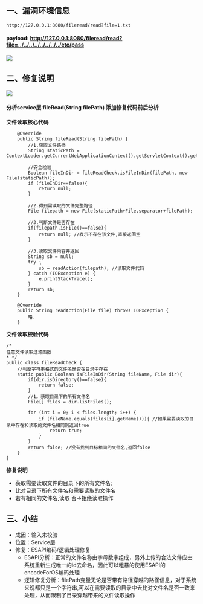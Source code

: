 ## 一、漏洞环境信息
```
http://127.0.0.1:8080/fileread/read?file=1.txt
```
#### **payload:** http://127.0.0.1:8080/fileread/read?file=../../../../../../../../etc/pass
![](/img/fileread_payload.jpg)


## 二、修复说明
![](/img/fileread_fenxi.jpg)


#### **分析service层 fileRead(String filePath) 添加修复代码前后分析**

**文件读取核心代码**
```
    @Override
    public String fileRead(String filePath) {
        //1.获取文件路径
        String staticPath = ContextLoader.getCurrentWebApplicationContext().getServletContext().getRealPath("/static");

        //安全检验
        Boolean fileInDir = fileReadCheck.isFileInDir(filePath, new File(staticPath));
        if (fileInDir==false){
            return null;
        }

        //2.得到需读取的文件完整路径
        File filepath = new File(staticPath+File.separator+filePath);

        //3.判断文件是否存在
        if(filepath.isFile()==false){
            return null; //表示不存在该文件,直接返回空
        }

        //3.读取文件内容并返回
        String sb = null;
        try {
            sb = readAction(filepath); //读取文件代码
        } catch (IOException e) {
            e.printStackTrace();
        }
        return sb;
    }

    @Override
    public String readAction(File file) throws IOException {
        略.
    }
```

**文件读取校验代码**
```
/*
任意文件读取过滤函数
* */
public class fileReadCheck {
    //判断字符串格式的文件名是否在目录中存在
    static public Boolean isFileInDir(String fileName, File dir){
        if(dir.isDirectory()==false){
            return false;
        }
        //1。获取目录下的所有文件名
        File[] files = dir.listFiles();

        for (int i = 0; i < files.length; i++) {
            if (fileName.equals(files[i].getName())){ //如果需要读取的目录中存在和读取的文件名相同则返回true
                return true;
            }
        }
        return false; //没有找到目标相同的文件名,返回false
    }
}
```

**修复说明**
* 获取需要读取文件的目录下的所有文件名;
* 比对目录下所有文件名和需要读取的文件名
* 若有相同的文件名,读取 否->拒绝读取操作

## 三、小结
* 成因：输入未校验
* 位置：Service层
* 修复：ESAPI编码/逻辑处理修复
  * ESAPI分析：正常的文件名称由字母数字组成，另外上传的合法文件应由系统重新生成唯一的id去命名，因此可以粗暴的使用ESAPI的encodeForOS编码处理
  * 逻辑修复分析：filePath变量无论是否带有路径穿越的路径信息，对于系统来说都只是一个字符串,可以在需要读取的目录中去比对文件名是否一致来处理，从而限制了目录穿越带来的文件读取操作
